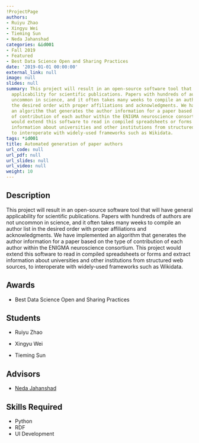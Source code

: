 ```yaml
---
!ProjectPage
authors:
- Ruiyu Zhao
- Xingyu Wei
- Tieming Sun
- Neda Jahanshad
categories: &id001
- Fall 2019
- Featured
- Best Data Science Open and Sharing Practices
date: '2019-01-01 00:00:00'
external_link: null
image: null
slides: null
summary: This project will result in an open-source software tool that will have general
  applicability for scientific publications. Papers with hundreds of authors are not
  uncommon in science, and it often takes many weeks to compile an author list in
  the desired order with proper affiliations and acknowledgments. We have implemented
  an algorithm that generates the author information for a paper based on the type
  of contribution of each author within the ENIGMA neuroscience consortium. This project
  would extend this software to read in compiled spreadsheets or forms and extract
  information about universities and other institutions from structured web sources,
  to interoperate with widely-used frameworks such as Wikidata.
tags: *id001
title: Automated generation of paper authors
url_code: null
url_pdf: null
url_slides: null
url_video: null
weight: 10
---
```

## Description

This project will result in an open-source software tool that will have general applicability for scientific publications. Papers with hundreds of authors are not uncommon in science, and it often takes many weeks to compile an author list in the desired order with proper affiliations and acknowledgments. We have implemented an algorithm that generates the author information for a paper based on the type of contribution of each author within the ENIGMA neuroscience consortium. This project would extend this software to read in compiled spreadsheets or forms and extract information about universities and other institutions from structured web sources, to interoperate with widely-used frameworks such as Wikidata.



## Awards
* Best Data Science Open and Sharing Practices





## Students

* Ruiyu Zhao

* Xingyu Wei

* Tieming Sun

## Advisors

* [Neda Jahanshad](../../../author/neda-jahanshad)

## Skills Required


* Python
* RDF
* UI Development